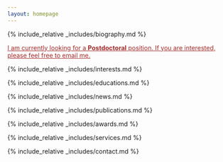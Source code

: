 ```yaml
---
layout: homepage
---
```

{% include_relative _includes/biography.md %}

<span style="color: #A52A2A; text-decoration: underline;"> I am currently looking for a **Postdoctoral** position. If you are interested, please feel free to email me. </span>

{% include_relative _includes/interests.md %}

{% include_relative _includes/educations.md %}

{% include_relative _includes/news.md %}

{% include_relative _includes/publications.md %}

{% include_relative _includes/awards.md %}

{% include_relative _includes/services.md %}

{% include_relative _includes/contact.md %}
